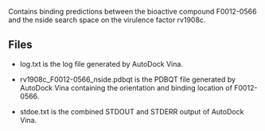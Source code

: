 Contains binding predictions between the bioactive compound F0012-0566 and the nside search space on the virulence factor rv1908c.

## Files

- log.txt is the log file generated by AutoDock Vina.

- rv1908c_F0012-0566_nside.pdbqt is the PDBQT file generated by AutoDock Vina containing the orientation and binding location of F0012-0566.

- stdoe.txt is the combined STDOUT and STDERR output of AutoDock Vina.

